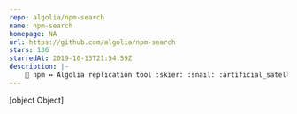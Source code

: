 ```yaml
---
repo: algolia/npm-search
name: npm-search
homepage: NA
url: https://github.com/algolia/npm-search
stars: 136
starredAt: 2019-10-13T21:54:59Z
description: |-
    🗿 npm ↔️ Algolia replication tool :skier: :snail: :artificial_satellite:
---
```


[object Object]
